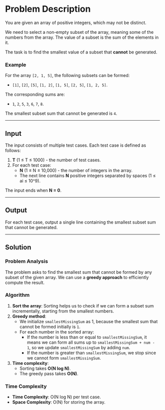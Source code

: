 # Problem Description

You are given an array of positive integers, which may not be distinct.

We need to select a non-empty subset of the array, meaning some of the numbers from the array. The value of a subset is the sum of the elements in it.

The task is to find the smallest value of a subset that **cannot** be generated.

### Example

For the array `[2, 1, 5]`, the following subsets can be formed:  
- `[1]`, `[2]`, `[5]`, `[1, 2]`, `[1, 5]`, `[2, 5]`, `[1, 2, 5]`.

The corresponding sums are:
- `1`, `2`, `5`, `3`, `6`, `7`, `8`.

The smallest subset sum that cannot be generated is `4`.

---

## Input

The input consists of multiple test cases. Each test case is defined as follows:

1. **T** (1 ≤ T ≤ 1000) - the number of test cases.
2. For each test case:
   - **N** (1 ≤ N ≤ 10,000) - the number of integers in the array.
   - The next line contains **N** positive integers separated by spaces (1 ≤ ai ≤ 10^9).

The input ends when **N = 0**.

---

## Output

For each test case, output a single line containing the smallest subset sum that cannot be generated.

---

## Solution

### Problem Analysis

The problem asks to find the smallest sum that cannot be formed by any subset of the given array. We can use a **greedy approach** to efficiently compute the result.

### Algorithm

1. **Sort the array**: Sorting helps us to check if we can form a subset sum incrementally, starting from the smallest numbers.
2. **Greedy method**:
   - We initialize `smallestMissingSum` as 1, because the smallest sum that cannot be formed initially is `1`.
   - For each number in the sorted array:
     - If the number is less than or equal to `smallestMissingSum`, it means we can form all sums up to `smallestMissingSum + num - 1`, so we update `smallestMissingSum` by adding `num`.
     - If the number is greater than `smallestMissingSum`, we stop since we cannot form `smallestMissingSum`.
3. **Time complexity**:
   - Sorting takes **O(N log N)**.
   - The greedy pass takes **O(N)**.

### Time Complexity

- **Time Complexity**: O(N log N) per test case.
- **Space Complexity**: O(N) for storing the array.